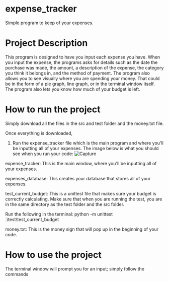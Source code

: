 # expense_tracker

Simple program to keep of your expenses.

# Project Description
This program is designed to have you input each expense you have. When you input the expense, the programs asks for details such as the date the purchase was made, the amount, a description of the expense, the category you think it belongs in, and the method of payment. The program also allows you to see visually where you are spending your money. That could be in the form of a pie graph, line graph, or in the terminal window itself. The program also lets you know how much of your budget is left.

# How to run the project
Simply download all the files in the src and test folder and the money.txt file.

Once everything is downloaded,

1. Run the expense_tracker file which is the main program and where you'll be inputting all of your expenses.
The image below is what you should see when you run your code: 
![Capture](Capture.png)

expense_tracker: This is the main window, where you'll be inputting all of your expenses.

expenses_database: This creates your database that stores all of your expenses.

test_current_budget: This is a unittest file that makes sure your budget is correctly calculating. Make sure that when you are running the test, you are in the same directory as the test folder and the src folder.

Run the following in the terminal: python -m unittest .\test\test_current_budget

money.txt: This is the money sign that will pop up in the beginning of your code.

# How to use the project
The terminal window will prompt you for an input; simply follow the commands
